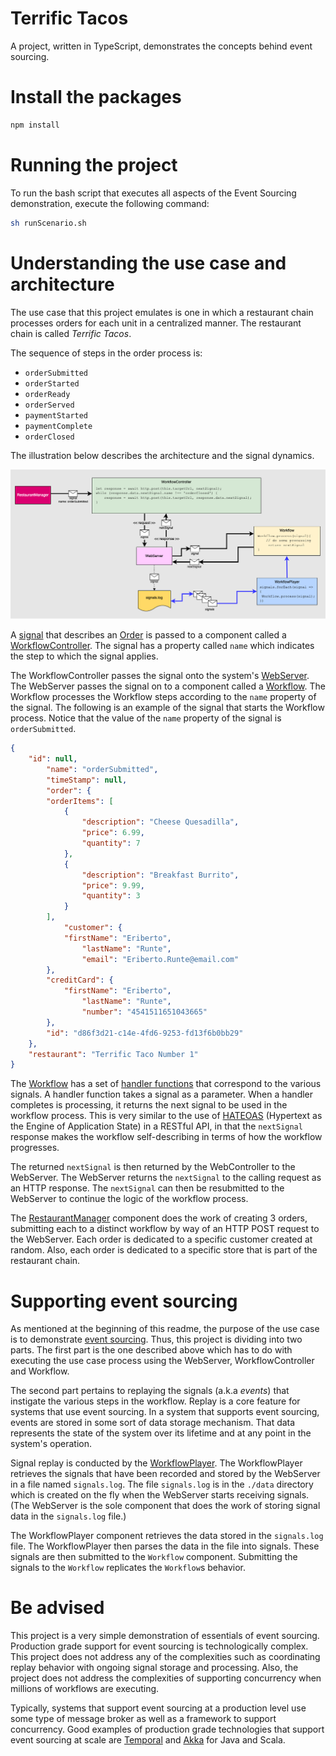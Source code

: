 # Terrific Tacos
A project, written in TypeScript, demonstrates the concepts behind event sourcing. 

# Install the packages

```bash
npm install
```

# Running the project

To run the bash script that executes all aspects of the Event Sourcing demonstration, execute the following command:

```bash
sh runScenario.sh
```

# Understanding the use case and architecture

The use case that this project emulates is one in which a restaurant chain processes orders for each unit in a centralized manner. The restaurant chain is called *Terrific Tacos*.

The sequence of steps in the order process is:

- `orderSubmitted`
- `orderStarted`
- `orderReady`
- `orderServed`
- `paymentStarted`
- `paymentComplete`
- `orderClosed`

The illustration below describes the architecture and the signal dynamics.

![Architecture](./images/eventsourcing-arch-01.png)

A [signal](./src/model/ISignal.ts) that describes an [Order](./src/model/Order.ts) is passed to a component called a [WorkflowController](./src/WorkflowController.ts). The signal has a property called `name` which indicates the step to which the signal applies.

The WorkflowController passes the signal onto the system's [WebServer](./src/WebServer.ts). The WebServer passes the signal on to a component called a [Workflow](./src/Workflow.ts). The Workflow processes the Workflow steps according to the `name` property of the signal. The following is an example of the signal that starts the Workflow process. Notice that the value of the `name` property of the signal is `orderSubmitted`.


```json
{
    "id": null,
        "name": "orderSubmitted",
        "timeStamp": null,
        "order": {
        "orderItems": [
            {
                "description": "Cheese Quesadilla",
                "price": 6.99,
                "quantity": 7
            },
            {
                "description": "Breakfast Burrito",
                "price": 9.99,
                "quantity": 3
            }
        ],
            "customer": {
            "firstName": "Eriberto",
                "lastName": "Runte",
                "email": "Eriberto.Runte@email.com"
        },
        "creditCard": {
            "firstName": "Eriberto",
                "lastName": "Runte",
                "number": "4541511651043665"
        },
        "id": "d86f3d21-c14e-4fd6-9253-fd13f6b0bb29"
    },
    "restaurant": "Terrific Taco Number 1"
}
```

The [Workflow](./src/Workflow.ts) has a set of [handler functions](https://github.com/reselbob/TerrificTacos/blob/ba8303b83f4ccdf806b1a766e5069b46f7bafa7d/src/Workflow.ts#L5) that correspond to the various signals. A handler function takes a signal as a parameter. When a handler completes is processing, it returns the next signal to be used in the workflow process. This is very similar to the use of  [HATEOAS](https://en.wikipedia.org/wiki/HATEOAS) (Hypertext as the Engine of Application State) in a RESTful API, in that the `nextSignal` response makes the workflow self-describing in terms of how the workflow progresses.

The returned `nextSignal` is then returned by the WebController to the WebServer. The WebServer returns the `nextSignal` to the calling request as an HTTP response. The `nextSignal` can then be resubmitted to the WebServer to continue the logic of the workflow process.

The [RestaurantManager](./src/RestaurantManager.ts) component does the work of creating 3 orders, submitting each to a distinct workflow by way of an HTTP POST request to the WebServer. Each order is dedicated to a specific customer created at random. Also, each order is dedicated to a specific store that is part of the restaurant chain.

# Supporting event sourcing

As mentioned at the beginning of this readme, the purpose of the use case is to demonstrate [event sourcing](https://en.wikipedia.org/wiki/Domain-driven_design#Event_sourcing). Thus, this project is dividing into two parts. The first part is the one described above which has to do with executing the use case process using the WebServer, WorkflowController and Workflow.

The second part pertains to replaying the signals (a.k.a *events*) that instigate the various steps in the workflow. Replay is a core feature for systems that use event sourcing. In a system that supports event sourcing, events are stored in some sort of data storage mechanism. That data represents the state of the system over its lifetime and at any point in the system's operation.

Signal replay is conducted by the [WorkflowPlayer](/src/WorkflowPlayer.ts). The WorkflowPlayer retrieves the signals that have been recorded and stored by the WebServer in a file named `signals.log`. The file `signals.log` is in the `./data` directory which is created on the fly when the WebServer starts receiving signals. (The WebServer is the sole component that does the work of storing signal data in the `signals.log` file.)

The WorkflowPlayer component retrieves the data stored in the `signals.log` file. The WorkflowPlayer then parses the data in the file into signals. These signals are then submitted to the `Workflow` component. Submitting the signals to the `Workflow` replicates the `Workflow`s behavior.

# Be advised

This project is a very simple demonstration of essentials of event sourcing. Production grade support for event sourcing is technologically complex. This project does not address any of the complexities such as coordinating replay behavior with ongoing signal storage and processing. Also, the project does not address the complexities of supporting concurrency when millions of workflows are executing.

Typically, systems that support event sourcing at a production level use some type of message broker as well as a framework to support concurrency. Good examples of production grade technologies that support event sourcing at scale are [Temporal](https://docs.temporal.io/) and [Akka](https://doc.akka.io/docs/akka/current/typed/persistence.html) for Java and Scala.


